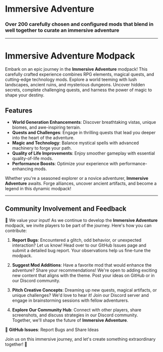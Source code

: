# Immersive Adventure
### Over 200 carefully chosen and configured mods that blend in well together to curate an immersive adventure

---

# Immersive Adventure Modpack

Embark on an epic journey in the **Immersive Adventure** modpack! This carefully crafted experience combines RPG elements, magical quests, and cutting-edge technology mods. Explore a world teeming with lush landscapes, ancient ruins, and mysterious dungeons. Uncover hidden secrets, complete challenging quests, and harness the power of magic to shape your destiny.

## Features

- **World Generation Enhancements**: Discover breathtaking vistas, unique biomes, and awe-inspiring terrain.
- **Quests and Challenges**: Engage in thrilling quests that lead you deeper into the heart of the adventure.
- **Magic and Technology**: Balance mystical spells with advanced machinery to forge your path.
- **Quality of Life Improvements**: Enjoy smoother gameplay with essential quality-of-life mods.
- **Performance Boosts**: Optimize your experience with performance-enhancing mods.

Whether you're a seasoned explorer or a novice adventurer, **Immersive Adventure** awaits. Forge alliances, uncover ancient artifacts, and become a legend in this dynamic modpack!

---

## Community Involvement and Feedback

🌟 We value your input! As we continue to develop the **Immersive Adventure** modpack, we invite players to be part of the journey. Here's how you can contribute:

1. **Report Bugs**: Encountered a glitch, odd behavior, or unexpected interaction? Let us know! Head over to our GitHub Issues page and submit a detailed bug report. Your observations help us fine-tune the modpack.

2. **Suggest Mod Additions**: Have a favorite mod that would enhance the adventure? Share your recommendations! We're open to adding exciting new content that aligns with the theme. Post your ideas on GitHub or in our Discord community.

3. **Pitch Creative Concepts**: Dreaming up new quests, magical artifacts, or unique challenges? We'd love to hear it! Join our Discord server and engage in brainstorming sessions with fellow adventurers.

4. **Explore Our Community Hub**: Connect with other players, share screenshots, and discuss strategies in our Discord community. Together, we'll shape the future of **Immersive Adventure**.

🔗 **GitHub Issues**: Report Bugs and Share Ideas

Join us on this immersive journey, and let's create something extraordinary together! 🌠
